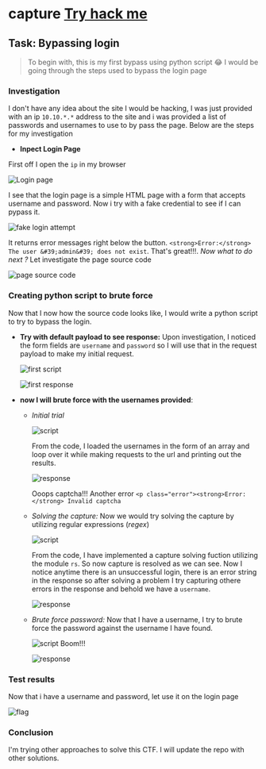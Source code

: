 # capture [Try hack me](https://tryhackme.com/r/room/capture) 

## **Task**: Bypassing login

> To begin with,  this is my first bypass using python script 😂
> I would be going through the steps used to bypass the login page

### Investigation

I don't have any idea about the site I would be hacking, I was just provided with an ip `10.10.*.*` address to the site and i was provided a list of passwords and usernames to use to by pass the page. Below are the steps for my investigation

- **Inpect Login Page**

First off I open the `ip` in my browser  

![Login page](./pictures/site.png) 

I see that the login page is a simple HTML page with a form that accepts username and password. Now i try with a fake credential to see if I can pypass it. 

![fake login attempt](./pictures/2_first_attempt_error.png) 

It returns error messages right below the button.
`<strong>Error:</strong> The user &#39;admin&#39; does not exist`. That's great!!!.
*Now what to do next ?*
Let investigate the page source code 

![page source code](./pictures/3_first_attempt_source_code.png)

### Creating python script to brute force

Now that I now how the source code looks like, I would write a python script to try to bypass the login.

- **Try with default payload to see response:**
    Upon investigation, I noticed the form fields are `username` and `password` so I will use that in the request payload to make my initial request.

    ![first script](./pictures/1_script.png)

    ![first response](./pictures/1_response.png)

- **now I will brute force with the usernames provided**:
  - *Initial trial*

    ![script](./pictures/2_script.png)

      From the code, I loaded the usernames in the form of an array and loop over it while making requests to the url and printing out the results.
      
      ![response](./pictures/2_response.png)

      Ooops captcha!!! Another error `<p class="error"><strong>Error:</strong> Invalid captcha`  

  - *Solving the capture:* Now we would try solving the capture by utilizing regular expressions (*regex*)

    ![script](./pictures/3_script.png)

    From the code, I have implemented a capture solving fuction utilizing the module `rs`. So now capture is resolved as we can see. Now I notice anytime there is an unsuccessful login, there is an error string in the response so after solving a problem I try capturing othere errors in the response and behold we have a `username`.

    ![response](./pictures/3_response.png)

  - *Brute force password:* Now that I have a username, I try to brute force the password against the username I have found.

    ![script](./pictures/4_script.png)
    Boom!!!

    ![response](./pictures/4_response.png)

### **Test results**

Now that i have a username and password, let use it on the login page

![flag](./pictures/flag.png)

### **Conclusion**

I'm trying other approaches to solve this CTF. I will update the repo with other solutions.
